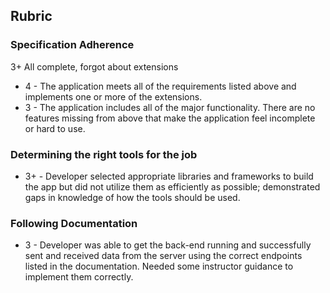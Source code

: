 ## Rubric
### Specification Adherence
3+ All complete, forgot about extensions

- 4 - The application meets all of the requirements listed above and implements one or more of the extensions.
- 3 - The application includes all of the major functionality. There are no features missing from above that make the application feel incomplete or hard to use.

### Determining the right tools for the job

- 3+ - Developer selected appropriate libraries and frameworks to build the app but did not utilize them as efficiently as possible; demonstrated gaps in knowledge of how the tools should be used.

### Following Documentation

- 3 - Developer was able to get the back-end running and successfully sent and received data from the server using the correct endpoints listed in the documentation. Needed some instructor guidance to implement them correctly.
